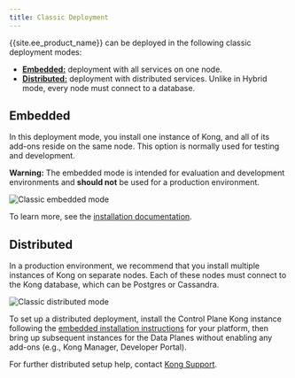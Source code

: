 ```yaml
---
title: Classic Deployment
---
```

{{site.ee_product_name}} can be deployed in the following classic deployment modes:
* [**Embedded:**](#embedded) deployment with all services on one node.
* [**Distributed:**](#distributed) deployment with distributed services. Unlike 
in Hybrid mode, every node must connect to a database.


## Embedded

In this deployment mode, you install one instance of Kong, and all of its add-ons
reside on the same node. This option is normally used for testing and development.
<div class="alert alert-warning">
 
  <b>Warning:</b> The embedded mode is intended for evaluation and development
  environments and <b>should not</b> be used for a production environment.
</div>

![Classic embedded mode](/assets/images/docs/ee/deployment/deployment-classic-dev.png)

To learn more, see the [installation documentation](/enterprise/{{page.kong_version}}/deployment/installation/overview).

## Distributed

In a production environment, we recommend that you install multiple instances of
Kong on separate nodes. Each of these nodes must connect to the Kong database,
which can be Postgres or Cassandra.

![Classic distributed mode](/assets/images/docs/ee/deployment/deployment-classic-distributed.png)

To set up a distributed deployment, install the Control Plane Kong instance
following the [embedded installation instructions](/enterprise/{{page.kong_version}}/deployment/installation)
for your platform, then bring up subsequent instances for the Data Planes without
enabling any add-ons (e.g., Kong Manager, Developer Portal).

For further distributed setup help, contact [Kong Support](https://support.konghq.com/support/s/).
